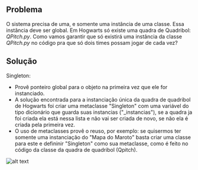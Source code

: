 ## Problema

O sistema precisa de uma, e somente uma instância de uma classe. Essa instância deve ser global.
Em Hogwarts só existe uma quadra de Quadribol: _QPitch.py_. Como vamos garantir que só existirá uma instância da classe _QPitch.py_ no código pra que só dois times possam jogar de cada vez?

## Solução

Singleton:
* Provê ponteiro global para o objeto na primeira vez que ele for instanciado.
* A solução encontrada para a instanciação única da quadra de quadribol de Hogwarts foi criar uma metaclasse "Singleton" com uma variável do tipo dicionário que guarda suas instancias ("_instancias"), se a quadra ja foi criada ela está nessa lista e não vai ser criada de novo, se não ela é criada pela primeira vez.
* O uso de metaclasses provê o reuso, por exemplo: se quisermos ter somente uma instanciação do "Mapa do Maroto" basta criar uma classe para este e defininir "Singleton" como sua metaclasse, como é feito no código da classe da quadra de quadribol (Qpitch).


![alt text](https://github.com/Vinicoreia/designPatterns/blob/master/etc/Singleton_example.png "Singleton")
